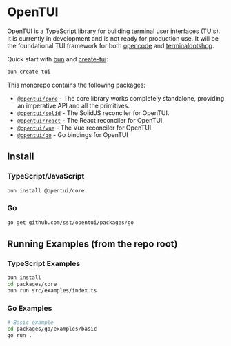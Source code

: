 # OpenTUI

OpenTUI is a TypeScript library for building terminal user interfaces (TUIs). It is currently in
development and is not ready for production use. It will be the foundational TUI framework for both
[opencode](https://opencode.ai) and [terminaldotshop](https://terminal.shop).

Quick start with [bun](https://bun.sh) and [create-tui](https://github.com/msmps/create-tui):

```bash
bun create tui
```

This monorepo contains the following packages:

- [`@opentui/core`](packages/core) - The core library works completely standalone, providing an imperative API and all the primitives.
- [`@opentui/solid`](packages/solid) - The SolidJS reconciler for OpenTUI.
- [`@opentui/react`](packages/react) - The React reconciler for OpenTUI.
- [`@opentui/vue`](packages/vue) - The Vue reconciler for OpenTUI.
- [`@opentui/go`](packages/go) - Go bindings for OpenTUI

## Install

### TypeScript/JavaScript
```bash
bun install @opentui/core
```

### Go
```bash
go get github.com/sst/opentui/packages/go
```

## Running Examples (from the repo root)

### TypeScript Examples
```bash
bun install
cd packages/core
bun run src/examples/index.ts
```

### Go Examples
```bash
# Basic example
cd packages/go/examples/basic
go run .
```
